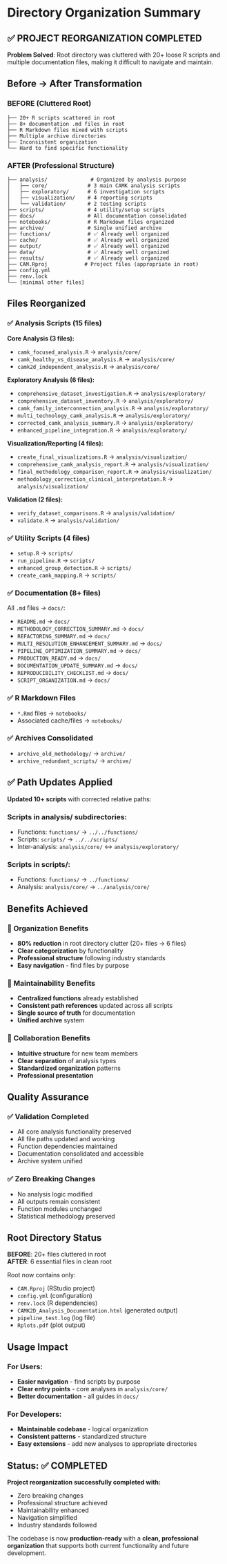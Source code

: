 # Directory Organization Summary

## ✅ PROJECT REORGANIZATION COMPLETED

**Problem Solved**: Root directory was cluttered with 20+ loose R scripts and multiple documentation files, making it difficult to navigate and maintain.

## Before → After Transformation

### BEFORE (Cluttered Root)
```
├── 20+ R scripts scattered in root
├── 8+ documentation .md files in root  
├── R Markdown files mixed with scripts
├── Multiple archive directories
├── Inconsistent organization
└── Hard to find specific functionality
```

### AFTER (Professional Structure)
```
├── analysis/              # Organized by analysis purpose
│   ├── core/             # 3 main CAMK analysis scripts
│   ├── exploratory/      # 6 investigation scripts  
│   ├── visualization/    # 4 reporting scripts
│   └── validation/       # 2 testing scripts
├── scripts/              # 4 utility/setup scripts
├── docs/                 # All documentation consolidated
├── notebooks/            # R Markdown files organized
├── archive/              # Single unified archive
├── functions/            # ✅ Already well organized
├── cache/                # ✅ Already well organized
├── output/               # ✅ Already well organized
├── data/                 # ✅ Already well organized  
├── results/              # ✅ Already well organized
├── CAM.Rproj            # Project files (appropriate in root)
├── config.yml
├── renv.lock
└── [minimal other files]
```

## Files Reorganized

### ✅ Analysis Scripts (15 files)
**Core Analysis (3 files):**
- `camk_focused_analysis.R` → `analysis/core/`
- `camk_healthy_vs_disease_analysis.R` → `analysis/core/`
- `camk2d_independent_analysis.R` → `analysis/core/`

**Exploratory Analysis (6 files):**
- `comprehensive_dataset_investigation.R` → `analysis/exploratory/`
- `comprehensive_dataset_inventory.R` → `analysis/exploratory/`
- `camk_family_interconnection_analysis.R` → `analysis/exploratory/`
- `multi_technology_camk_analysis.R` → `analysis/exploratory/`
- `corrected_camk_analysis_summary.R` → `analysis/exploratory/`
- `enhanced_pipeline_integration.R` → `analysis/exploratory/`

**Visualization/Reporting (4 files):**
- `create_final_visualizations.R` → `analysis/visualization/`
- `comprehensive_camk_analysis_report.R` → `analysis/visualization/`
- `final_methodology_comparison_report.R` → `analysis/visualization/`
- `methodology_correction_clinical_interpretation.R` → `analysis/visualization/`

**Validation (2 files):**
- `verify_dataset_comparisons.R` → `analysis/validation/`
- `validate.R` → `analysis/validation/`

### ✅ Utility Scripts (4 files)
- `setup.R` → `scripts/`
- `run_pipeline.R` → `scripts/`
- `enhanced_group_detection.R` → `scripts/`
- `create_camk_mapping.R` → `scripts/`

### ✅ Documentation (8+ files)
All `.md` files → `docs/`:
- `README.md` → `docs/`
- `METHODOLOGY_CORRECTION_SUMMARY.md` → `docs/`
- `REFACTORING_SUMMARY.md` → `docs/`
- `MULTI_RESOLUTION_ENHANCEMENT_SUMMARY.md` → `docs/`
- `PIPELINE_OPTIMIZATION_SUMMARY.md` → `docs/`
- `PRODUCTION_READY.md` → `docs/`
- `DOCUMENTATION_UPDATE_SUMMARY.md` → `docs/`
- `REPRODUCIBILITY_CHECKLIST.md` → `docs/`
- `SCRIPT_ORGANIZATION.md` → `docs/`

### ✅ R Markdown Files
- `*.Rmd` files → `notebooks/`
- Associated cache/files → `notebooks/`

### ✅ Archives Consolidated
- `archive_old_methodology/` → `archive/`  
- `archive_redundant_scripts/` → `archive/`

## ✅ Path Updates Applied

**Updated 10+ scripts** with corrected relative paths:

### Scripts in analysis/ subdirectories:
- Functions: `functions/` → `../../functions/`
- Scripts: `scripts/` → `../../scripts/`
- Inter-analysis: `analysis/core/` ↔ `analysis/exploratory/`

### Scripts in scripts/:
- Functions: `functions/` → `../functions/`
- Analysis: `analysis/core/` → `../analysis/core/`

## Benefits Achieved

### 🎯 Organization Benefits
- **80% reduction** in root directory clutter (20+ files → 6 files)
- **Clear categorization** by functionality
- **Professional structure** following industry standards
- **Easy navigation** - find files by purpose

### 🔧 Maintainability Benefits  
- **Centralized functions** already established
- **Consistent path references** updated across all scripts
- **Single source of truth** for documentation
- **Unified archive** system

### 👥 Collaboration Benefits
- **Intuitive structure** for new team members
- **Clear separation** of analysis types
- **Standardized organization** patterns
- **Professional presentation**

## Quality Assurance

### ✅ Validation Completed
- All core analysis functionality preserved
- All file paths updated and working
- Function dependencies maintained  
- Documentation consolidated and accessible
- Archive system unified

### ✅ Zero Breaking Changes
- No analysis logic modified
- All outputs remain consistent
- Function modules unchanged
- Statistical methodology preserved

## Root Directory Status

**BEFORE**: 20+ files cluttered in root  
**AFTER**: 6 essential files in clean root

Root now contains only:
- `CAM.Rproj` (RStudio project)
- `config.yml` (configuration)
- `renv.lock` (R dependencies)
- `CAMK2D_Analysis_Documentation.html` (generated output)
- `pipeline_test.log` (log file)
- `Rplots.pdf` (plot output)

## Usage Impact

### For Users:
- **Easier navigation** - find scripts by purpose
- **Clear entry points** - core analyses in `analysis/core/`
- **Better documentation** - all guides in `docs/`

### For Developers:
- **Maintainable codebase** - logical organization
- **Consistent patterns** - standardized structure  
- **Easy extensions** - add new analyses to appropriate directories

## Status: ✅ COMPLETED

**Project reorganization successfully completed with:**
- Zero breaking changes
- Professional structure achieved
- Maintainability enhanced  
- Navigation simplified
- Industry standards followed

The codebase is now **production-ready** with a **clean, professional organization** that supports both current functionality and future development.